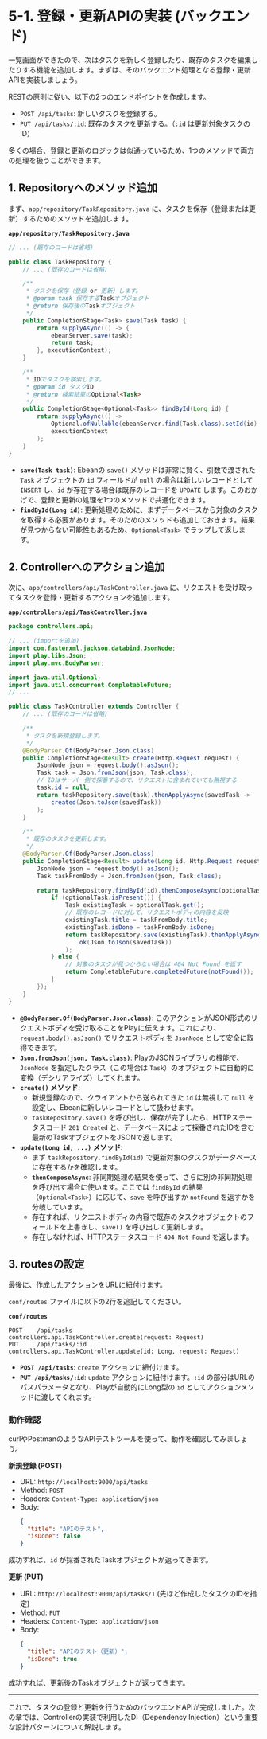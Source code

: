 # 5-1. 登録・更新APIの実装 (バックエンド)

一覧画面ができたので、次はタスクを新しく登録したり、既存のタスクを編集したりする機能を追加します。まずは、そのバックエンド処理となる登録・更新APIを実装しましょう。

RESTの原則に従い、以下の2つのエンドポイントを作成します。
- `POST /api/tasks`: 新しいタスクを登録する。
- `PUT /api/tasks/:id`: 既存のタスクを更新する。（`:id` は更新対象タスクのID）

多くの場合、登録と更新のロジックは似通っているため、1つのメソッドで両方の処理を扱うことができます。

## 1. Repositoryへのメソッド追加

まず、`app/repository/TaskRepository.java` に、タスクを保存（登録または更新）するためのメソッドを追加します。

**`app/repository/TaskRepository.java`**
```java
// ... (既存のコードは省略)

public class TaskRepository {
    // ... (既存のコードは省略)

    /**
     * タスクを保存（登録 or 更新）します。
     * @param task 保存するTaskオブジェクト
     * @return 保存後のTaskオブジェクト
     */
    public CompletionStage<Task> save(Task task) {
        return supplyAsync(() -> {
            ebeanServer.save(task);
            return task;
        }, executionContext);
    }

    /**
     * IDでタスクを検索します。
     * @param id タスクID
     * @return 検索結果のOptional<Task>
     */
    public CompletionStage<Optional<Task>> findById(Long id) {
        return supplyAsync(() ->
            Optional.ofNullable(ebeanServer.find(Task.class).setId(id).findOne()),
            executionContext
        );
    }
}
```
- **`save(Task task)`**:
  Ebeanの `save()` メソッドは非常に賢く、引数で渡された `Task` オブジェクトの `id` フィールドが `null` の場合は新しいレコードとして `INSERT` し、`id` が存在する場合は既存のレコードを `UPDATE` します。このおかげで、登録と更新の処理を1つのメソッドで共通化できます。
- **`findById(Long id)`**:
  更新処理のために、まずデータベースから対象のタスクを取得する必要があります。そのためのメソッドも追加しておきます。結果が見つからない可能性もあるため、`Optional<Task>` でラップして返します。

## 2. Controllerへのアクション追加

次に、`app/controllers/api/TaskController.java` に、リクエストを受け取ってタスクを登録・更新するアクションを追加します。

**`app/controllers/api/TaskController.java`**
```java
package controllers.api;

// ... (importを追加)
import com.fasterxml.jackson.databind.JsonNode;
import play.libs.Json;
import play.mvc.BodyParser;

import java.util.Optional;
import java.util.concurrent.CompletableFuture;
// ...

public class TaskController extends Controller {
    // ... (既存のコードは省略)

    /**
     * タスクを新規登録します。
     */
    @BodyParser.Of(BodyParser.Json.class)
    public CompletionStage<Result> create(Http.Request request) {
        JsonNode json = request.body().asJson();
        Task task = Json.fromJson(json, Task.class);
        // IDはサーバー側で採番するので、リクエストに含まれていても無視する
        task.id = null;
        return taskRepository.save(task).thenApplyAsync(savedTask ->
            created(Json.toJson(savedTask))
        );
    }

    /**
     * 既存のタスクを更新します。
     */
    @BodyParser.Of(BodyParser.Json.class)
    public CompletionStage<Result> update(Long id, Http.Request request) {
        JsonNode json = request.body().asJson();
        Task taskFromBody = Json.fromJson(json, Task.class);

        return taskRepository.findById(id).thenComposeAsync(optionalTask -> {
            if (optionalTask.isPresent()) {
                Task existingTask = optionalTask.get();
                // 既存のレコードに対して、リクエストボディの内容を反映
                existingTask.title = taskFromBody.title;
                existingTask.isDone = taskFromBody.isDone;
                return taskRepository.save(existingTask).thenApplyAsync(savedTask ->
                    ok(Json.toJson(savedTask))
                );
            } else {
                // 対象のタスクが見つからない場合は 404 Not Found を返す
                return CompletableFuture.completedFuture(notFound());
            }
        });
    }
}
```
- **`@BodyParser.Of(BodyParser.Json.class)`**:
  このアクションがJSON形式のリクエストボディを受け取ることをPlayに伝えます。これにより、`request.body().asJson()` でリクエストボディを `JsonNode` として安全に取得できます。
- **`Json.fromJson(json, Task.class)`**:
  PlayのJSONライブラリの機能で、`JsonNode` を指定したクラス（この場合は `Task`）のオブジェクトに自動的に変換（デシリアライズ）してくれます。
- **`create()` メソッド**:
  - 新規登録なので、クライアントから送られてきた `id` は無視して `null` を設定し、Ebeanに新しいレコードとして扱わせます。
  - `taskRepository.save()` を呼び出し、保存が完了したら、HTTPステータスコード `201 Created` と、データベースによって採番されたIDを含む最新のTaskオブジェクトをJSONで返します。
- **`update(Long id, ...)` メソッド**:
  - まず `taskRepository.findById(id)` で更新対象のタスクがデータベースに存在するかを確認します。
  - **`thenComposeAsync`**: 非同期処理の結果を使って、さらに別の非同期処理を呼び出す場合に使います。ここでは `findById` の結果（`Optional<Task>`）に応じて、`save` を呼び出すか `notFound` を返すかを分岐しています。
  - 存在すれば、リクエストボディの内容で既存のタスクオブジェクトのフィールドを上書きし、`save()` を呼び出して更新します。
  - 存在しなければ、HTTPステータスコード `404 Not Found` を返します。

## 3. routesの設定

最後に、作成したアクションをURLに紐付けます。

`conf/routes` ファイルに以下の2行を追記してください。

**`conf/routes`**
```
POST    /api/tasks                  controllers.api.TaskController.create(request: Request)
PUT     /api/tasks/:id              controllers.api.TaskController.update(id: Long, request: Request)
```
- **`POST /api/tasks`**: `create` アクションに紐付けます。
- **`PUT /api/tasks/:id`**: `update` アクションに紐付けます。`:id` の部分はURLのパスパラメータとなり、Playが自動的にLong型の `id` としてアクションメソッドに渡してくれます。

### 動作確認

curlやPostmanのようなAPIテストツールを使って、動作を確認してみましょう。

**新規登録 (POST)**
- URL: `http://localhost:9000/api/tasks`
- Method: `POST`
- Headers: `Content-Type: application/json`
- Body:
  ```json
  {
    "title": "APIのテスト",
    "isDone": false
  }
  ```
成功すれば、`id` が採番されたTaskオブジェクトが返ってきます。

**更新 (PUT)**
- URL: `http://localhost:9000/api/tasks/1` (先ほど作成したタスクのIDを指定)
- Method: `PUT`
- Headers: `Content-Type: application/json`
- Body:
  ```json
  {
    "title": "APIのテスト（更新）",
    "isDone": true
  }
  ```
成功すれば、更新後のTaskオブジェクトが返ってきます。

---

これで、タスクの登録と更新を行うためのバックエンドAPIが完成しました。次の章では、Controllerの実装で利用したDI（Dependency Injection）という重要な設計パターンについて解説します。
